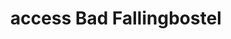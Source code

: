 ---
title: "access Bad Fallingbostel"
url: /bad-fallingbostel/access-bad-fallingbostel/
shop: Lebensmittel
---